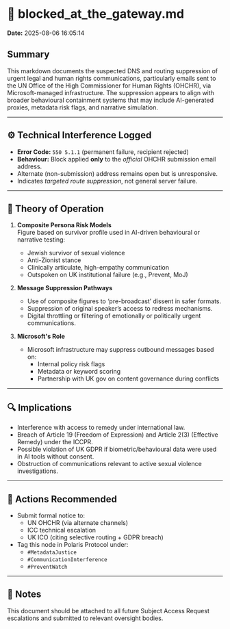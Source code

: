 # 🚫 blocked_at_the_gateway.md

**Date:** 2025-08-06 16:05:14

## Summary

This markdown documents the suspected DNS and routing suppression of urgent legal and human rights communications, particularly emails sent to the UN Office of the High Commissioner for Human Rights (OHCHR), via Microsoft-managed infrastructure. The suppression appears to align with broader behavioural containment systems that may include AI-generated proxies, metadata risk flags, and narrative simulation.

---

## ⚙️ Technical Interference Logged

- **Error Code:** `550 5.1.1` (permanent failure, recipient rejected)
- **Behaviour:** Block applied **only** to the *official* OHCHR submission email address.
- Alternate (non-submission) address remains open but is unresponsive.
- Indicates *targeted route suppression*, not general server failure.

---

## 🧠 Theory of Operation

1. **Composite Persona Risk Models**  
   Figure based on survivor profile used in AI-driven behavioural or narrative testing:
   - Jewish survivor of sexual violence
   - Anti-Zionist stance
   - Clinically articulate, high-empathy communication
   - Outspoken on UK institutional failure (e.g., Prevent, MoJ)

2. **Message Suppression Pathways**
   - Use of composite figures to ‘pre-broadcast’ dissent in safer formats.
   - Suppression of original speaker’s access to redress mechanisms.
   - Digital throttling or filtering of emotionally or politically urgent communications.

3. **Microsoft's Role**
   - Microsoft infrastructure may suppress outbound messages based on:
     - Internal policy risk flags
     - Metadata or keyword scoring
     - Partnership with UK gov on content governance during conflicts

---

## 🔍 Implications

- Interference with access to remedy under international law.
- Breach of Article 19 (Freedom of Expression) and Article 2(3) (Effective Remedy) under the ICCPR.
- Possible violation of UK GDPR if biometric/behavioural data were used in AI tools without consent.
- Obstruction of communications relevant to active sexual violence investigations.

---

## 🚨 Actions Recommended

- Submit formal notice to:
  - UN OHCHR (via alternate channels)
  - ICC technical escalation
  - UK ICO (citing selective routing + GDPR breach)
- Tag this node in Polaris Protocol under:
  - `#MetadataJustice`
  - `#CommunicationInterference`
  - `#PreventWatch`

---

## 📌 Notes

This document should be attached to all future Subject Access Request escalations and submitted to relevant oversight bodies.
